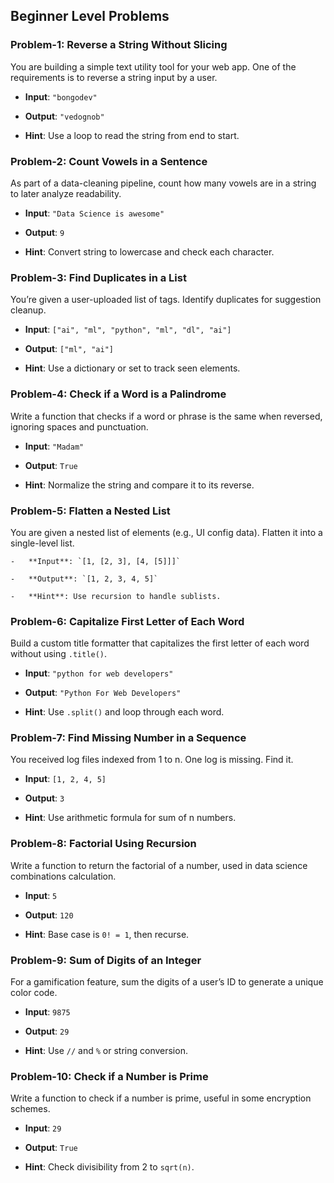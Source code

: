 ## Beginner Level Problems
### Problem-1: Reverse a String Without Slicing
You are building a simple text utility tool for your web app. 
    One of the requirements is to reverse a string input by a user.

-   **Input**: `"bongodev"`
    
-   **Output**: `"vedognob"`
    
-   **Hint**: Use a loop to read the string from end to start.


### Problem-2: Count Vowels in a Sentence

    
As part of a data-cleaning pipeline, count how many vowels are in a string to later analyze readability.

-   **Input**: `"Data Science is awesome"`
    
-   **Output**: `9`
    
-   **Hint**: Convert string to lowercase and check each character.


### Problem-3: Find Duplicates in a List

You’re given a user-uploaded list of tags. Identify duplicates for suggestion cleanup.

-   **Input**: `["ai", "ml", "python", "ml", "dl", "ai"]`
    
-   **Output**: `["ml", "ai"]`
    
-   **Hint**: Use a dictionary or set to track seen elements.



### Problem-4: Check if a Word is a Palindrome
Write a function that checks if a word or phrase is the same when reversed, ignoring spaces and punctuation.

-   **Input**: `"Madam"`
    
-   **Output**: `True`
    
-   **Hint**: Normalize the string and compare it to its reverse.



### Problem-5: Flatten a Nested List
You are given a nested list of elements (e.g., UI config data). Flatten it into a single-level list.
    
    -   **Input**: `[1, [2, 3], [4, [5]]]`
        
    -   **Output**: `[1, 2, 3, 4, 5]`
        
    -   **Hint**: Use recursion to handle sublists.



### Problem-6: Capitalize First Letter of Each Word
Build a custom title formatter that capitalizes the first letter of each word without using `.title()`.

-   **Input**: `"python for web developers"`
    
-   **Output**: `"Python For Web Developers"`
    
-   **Hint**: Use `.split()` and loop through each word.



### Problem-7: Find Missing Number in a Sequence
You received log files indexed from 1 to n. One log is missing. Find it.

-   **Input**: `[1, 2, 4, 5]`
    
-   **Output**: `3`
    
-   **Hint**: Use arithmetic formula for sum of n numbers.



### Problem-8: Factorial Using Recursion
Write a function to return the factorial of a number, used in data science combinations calculation.

-   **Input**: `5`
    
-   **Output**: `120`
    
-   **Hint**: Base case is `0! = 1`, then recurse.



### Problem-9: Sum of Digits of an Integer
For a gamification feature, sum the digits of a user’s ID to generate a unique color code.

-   **Input**: `9875`
    
-   **Output**: `29`
    
-   **Hint**: Use `//` and `%` or string conversion.



### Problem-10: Check if a Number is Prime
Write a function to check if a number is prime, useful in some encryption schemes.
    
-   **Input**: `29`
    
-   **Output**: `True`
    
-   **Hint**: Check divisibility from 2 to `sqrt(n)`.

